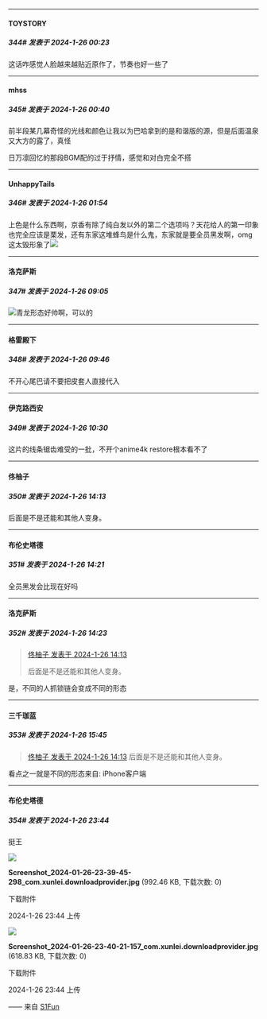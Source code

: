 
*****

####  TOYSTORY  
##### 344#       发表于 2024-1-26 00:23

这话咋感觉人脸越来越贴近原作了，节奏也好一些了


*****

####  mhss  
##### 345#       发表于 2024-1-26 00:40

前半段某几幕奇怪的光线和颜色让我以为巴哈拿到的是和谐版的源，但是后面温泉又大方的露了，真怪

日万凛回忆的那段BGM配的过于抒情，感觉和对白完全不搭


*****

####  UnhappyTails  
##### 346#       发表于 2024-1-26 01:54

上色是什么东西啊，京香有除了纯白发以外的第二个选项吗？天花给人的第一印象也完全应该是栗发，还有东家这堆蜂鸟是什么鬼，东家就是要全员黑发啊，omg这太毁形象了<img src="https://static.saraba1st.com/image/smiley/face2017/166.png" referrerpolicy="no-referrer">


*****

####  洛克萨斯  
##### 347#       发表于 2024-1-26 09:05

<img src="https://static.saraba1st.com/image/smiley/face2017/067.png" referrerpolicy="no-referrer">青龙形态好帅啊，可以的


*****

####  格雷殿下  
##### 348#       发表于 2024-1-26 09:46

不开心尾巴请不要把皮套人直接代入


*****

####  伊克路西安  
##### 349#       发表于 2024-1-26 10:30

这片的线条锯齿难受的一批，不开个anime4k restore根本看不了


*****

####  佟柚子  
##### 350#       发表于 2024-1-26 14:13

后面是不是还能和其他人变身。 

*****

####  布伦史塔德  
##### 351#       发表于 2024-1-26 14:21

全员黑发会比现在好吗


*****

####  洛克萨斯  
##### 352#       发表于 2024-1-26 14:23

<blockquote><a href="httphttps://bbs.saraba1st.com/2b/forum.php?mod=redirect&amp;goto=findpost&amp;pid=63783880&amp;ptid=2038209" target="_blank">佟柚子 发表于 2024-1-26 14:13</a>

后面是不是还能和其他人变身。</blockquote>
是，不同的人抓锁链会变成不同的形态


*****

####  三千珈蓝  
##### 353#       发表于 2024-1-26 15:45

<blockquote><a href="httphttps://bbs.saraba1st.com/2b/forum.php?mod=redirect&amp;goto=findpost&amp;pid=63783880&amp;ptid=2038209" target="_blank"> 佟柚子 发表于 2024-1-26 14:13</a> 后面是不是还能和其他人变身。  </blockquote>
看点之一就是不同的形态来自: iPhone客户端


*****

####  布伦史塔德  
##### 354#       发表于 2024-1-26 23:44

挺王

<img src="https://img.saraba1st.com/forum/202401/26/234458ejhk99rrd4r6isr4.jpg" referrerpolicy="no-referrer">

<strong>Screenshot_2024-01-26-23-39-45-298_com.xunlei.downloadprovider.jpg</strong> (992.46 KB, 下载次数: 0)

下载附件

2024-1-26 23:44 上传

<img src="https://img.saraba1st.com/forum/202401/26/234458nfzf9ht94880jmj0.jpg" referrerpolicy="no-referrer">

<strong>Screenshot_2024-01-26-23-40-21-157_com.xunlei.downloadprovider.jpg</strong> (618.83 KB, 下载次数: 0)

下载附件

2024-1-26 23:44 上传

—— 来自 [S1Fun](https://s1fun.koalcat.com)

